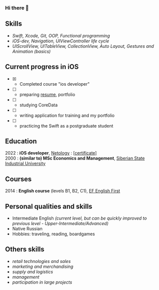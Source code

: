 ### Hi there 👋


Skills
------
- _Swift, Xcode, Git, OOP, Functional programming_
- _iOS-dev, Navigation, UIViewController life cycle_
- _UIScrollView, UITableView, CollectionView, Auto Layout, Gestures and Animation (basics)_

Current progress in iOS
-----------------------
- [x] - Completed course "ios developer" 
- [ ] - preparing [resume](https://docs.google.com/document/d/1E2cDXdguwpc45caYI-ZVBKdYQfL6yUxlxoz68ZutWcA/edit?usp=sharing), portfolio
- [ ] - studying CoreData
- [ ] - writing application for training and my portfolio
- [ ] - practicing the Swift as a postgraduate student

Education
---------
2022 : **iOS developer**, [Netology](http://netology.ru) : \[[certificate\]](https://github.com/uskat/uskat/blob/08fbc7413c34e765068b91bd501fd1694d70d7ee/certificate.pdf)  
2000 : **(similar to) MSc Economics and Management**, [Siberian State Industrial University](http://sibsiu.ru)

Courses
-------
2014 : **English course** (levels B1, B2, C1), [EF English First](http://www.ef.com)

Personal qualities and skills
-----------------------------
- Intermediate English *(current level, but can be quickly improved to previous level - Upper-Intermediate/Advanced)*
- Native Russian
- Hobbies: traveling, reading, boardgames

Others skills
-------------
- _retail technologies and sales_
- _marketing and merchandising_
- _supply and logistics_
- _management_
- _participation in large projects_

<!--
**uskat/uskat** is a ✨ _special_ ✨ repository because its `README.md` (this file) appears on your GitHub profile.

Here are some ideas to get you started:

- 🔭 I’m currently working on ...
- 🌱 I’m currently learning ...
- 👯 I’m looking to collaborate on ...
- 🤔 I’m looking for help with ...
- 💬 Ask me about ...
- 📫 How to reach me: ...
- 😄 Pronouns: ...
- ⚡ Fun fact: ...
-->
